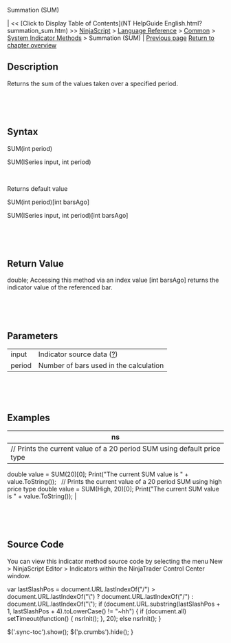 ﻿










 


Summation (SUM)







| &lt;&lt; [Click to Display Table of Contents](NT HelpGuide English.html?summation_sum.htm) &gt;&gt;
 [NinjaScript](ninjascript.htm) &gt; [Language Reference](language_reference_wip.htm) &gt; [Common](common.htm) &gt; [System Indicator Methods](indicators.htm) &gt;
Summation (SUM) | [Previous page](stochastics_rsi_stochrsi.htm)
[Return to chapter overview](indicators.htm)










Description
-----------


Returns the sum of the values taken over a specified period.


 


 


Syntax
------


SUM(int period)  

SUM(ISeries<double> input, int period)


 


Returns default value  

SUM(int period)[int barsAgo]  

SUM(ISeries<double> input, int period)[int barsAgo]


 


 


Return Value
------------


double; Accessing this method via an index value [int barsAgo] returns the indicator value of the referenced bar.


 


 


Parameters
----------




|  |  |
| --- | --- |
| input | Indicator source data ([?](valid_input_data_for_indicator.htm)) |
| period | Number of bars used in the calculation |



 


 


Examples
--------




| ns |
| --- |
| // Prints the current value of a 20 period SUM using default price type
double value = SUM(20)[0];
Print("The current SUM value is " + value.ToString());
 
// Prints the current value of a 20 period SUM using high price type
double value = SUM(High, 20)[0];
Print("The current SUM value is " + value.ToString()); |



 


 


Source Code
-----------


You can view this indicator method source code by selecting the menu New &gt; NinjaScript Editor &gt; Indicators within the NinjaTrader Control Center window.





 
 var lastSlashPos = document.URL.lastIndexOf("/") &gt; document.URL.lastIndexOf("\\") ? document.URL.lastIndexOf("/") : document.URL.lastIndexOf("\\");
 if (document.URL.substring(lastSlashPos + 1, lastSlashPos + 4).toLowerCase() != "~hh") {
 if (document.all) setTimeout(function() {
 nsrInit();
 }, 20);
 else nsrInit();
 }
 
 
 $('.sync-toc').show();
 $('p.crumbs').hide();
 }
 
 
 



</double></double>